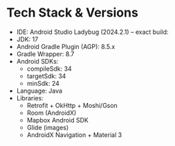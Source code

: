 # Tech Stack & Versions

- IDE: Android Studio Ladybug (2024.2.1) – exact build: 
- JDK: 17
- Android Gradle Plugin (AGP): 8.5.x
- Gradle Wrapper: 8.7
- Android SDKs:
  - compileSdk: 34
  - targetSdk: 34
  - minSdk: 24
- Language: Java
- Libraries:
  - Retrofit + OkHttp + Moshi/Gson
  - Room (AndroidX)
  - Mapbox Android SDK
  - Glide (images)
  - AndroidX Navigation + Material 3
